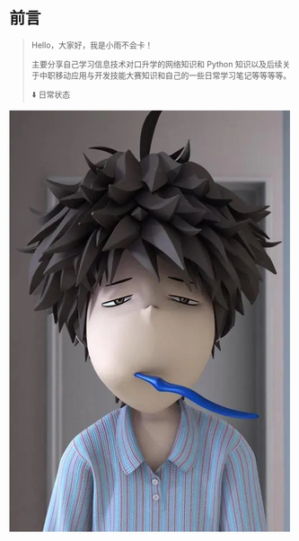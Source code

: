 # 前言

> Hello，大家好，我是小雨不会卡！
>
> 主要分享自己学习信息技术对口升学的网络知识和 Python 知识以及后续关于中职移动应用与开发技能大赛知识和自己的一些日常学习笔记等等等等。
>
> ⬇️ 日常状态

![小雨不会卡的生活状态](./assets/IMG_0875.WEBP)
